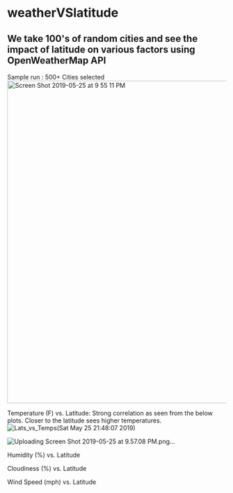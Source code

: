 # weatherVSlatitude

## We take 100's of random cities and see the impact of latitude on various factors using OpenWeatherMap API

Sample run : 500+ Cities selected <img width="740" alt="Screen Shot 2019-05-25 at 9 55 11 PM" src="https://user-images.githubusercontent.com/46534353/58377525-ca91ea80-7f37-11e9-8bde-fb6ed63c44bc.png">

Temperature (F) vs. Latitude: Strong correlation as seen from the below plots. Closer to the latitude sees higher temperatures.
![Lats_vs_Temps(Sat May 25 21:48:07 2019)](https://user-images.githubusercontent.com/46534353/58377532-f44b1180-7f37-11e9-9fdd-f97788136180.png)

![Uploading Screen Shot 2019-05-25 at 9.57.08 PM.png…]()


Humidity (%) vs. Latitude

Cloudiness (%) vs. Latitude

Wind Speed (mph) vs. Latitude




